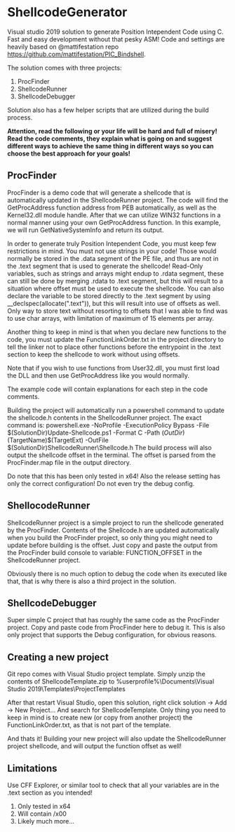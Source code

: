 # ShellcodeGenerator

Visual studio 2019 solution to generate Position Intependent Code using C. Fast and easy development without that pesky ASM!
Code and settings are heavily based on @mattifestation repo https://github.com/mattifestation/PIC_Bindshell.

The solution comes with three projects:
1. ProcFinder
2. ShellcodeRunner
3. ShellcodeDebugger


Solution also has a few helper scripts that are utilized during the build process.

**Attention, read the following or your life will be hard and full of misery! Read the code comments, they explain what is going on and suggest different ways to achieve the same thing in different ways so you can choose the best approach for your goals!**

## ProcFinder

ProcFinder is a demo code that will generate a shellcode that is automatically updated in the ShellcodeRunner project. The code will find the GetProcAddress function address from PEB automatically, as well as the Kernel32.dll module handle. After that we can utilize WIN32 functions in a normal manner using your own GetProcAddress function. In this example, we will run GetNativeSystemInfo and return its output.

In order to generate truly Position Intependent Code, you must keep few restrictions in mind. You must not use strings in your code! Those would normally be stored in the .data segment of the PE file, and thus are not in the .text segment that is used to generate the shellcode! Read-Only variables, such as strings and arrays might endup to .rdata segment, these can still be done by merging .rdata to .text segment, but this will result to a situation where offset must be used to execute the shellcode. You can also declare the variable to be stored directly to the .text segment by using __declspec(allocate(".text")), but this will result into use of offsets as well. Only way to store text without resorting to offsets that I was able to find was to use char arrays, with limitation of maximum of 15 elements per array.

Another thing to keep in mind is that when you declare new functions to the code, you must update the FunctionLinkOrder.txt in the project directory to tell the linker not to place other functions before the entrypoint in the .text section to keep the shellcode to work without using offsets.

Note that if you wish to use functions from User32.dll, you must first load the DLL and then use GetProcAddress like you would normally.

The example code will contain explanations for each step in the code comments.

Building the project will automatically run a powershell command to update the shellcode.h contents in the ShellcodeRunner project. The exact command is:
powershell.exe -NoProfile -ExecutionPolicy Bypass -File $(SolutionDir)Update-Shellcode.ps1 -Format C -Path $(OutDir)$(TargetName)$(TargetExt) -OutFile $(SolutionDir)ShellcodeRunner\Shellcode.h
The build process will also output the shellcode offset in the terminal. The offset is parsed from the ProcFinder.map file in the output directory.

Do note that this has been only tested in x64! Also the release setting has only the correct configuration! Do not even try the debug config.

## ShellocodeRunner

ShellcodeRunner project is a simple project to run the shellcode generated by the ProcFinder. Contents of the Shellcode.h are updated automatically when you build the ProcFinder project, so only thing you might need to update before building is the offset. Just copy and paste the output from the ProcFinder build console to variable: FUNCTION_OFFSET in the ShellcodeRunner project.

Obviously there is no much option to debug the code when its executed like that, that is why there is also a third project in the solution.

## ShellcodeDebugger

Super simple C project that has roughly the same code as the ProcFinder project. Copy and paste code from ProcFinder here to debug it. This is also only project that supports the Debug configuration, for obvious reasons.

## Creating a new project

Git repo comes with Visual Studio project template. Simply unzip the contents of ShellcodeTemplate.zip to %userprofile%\Documents\Visual Studio 2019\Templates\ProjectTemplates

After that restart Visual Studio, open this solution, right click solution -> Add -> New Project... And search for ShellcodeTemplate. Only thing you need to keep in mind is to create new (or copy from another project) the FunctionLinkOrder.txt, as that is not part of the template.

And thats it! Building your new project will also update the ShellcodeRunner project shellcode, and will output the function offset as well!

## Limitations

Use CFF Explorer, or similar tool to check that all your variables are in the .text section as you intended!

1. Only tested in x64
2. Will contain /x00
3. Likely much more...
